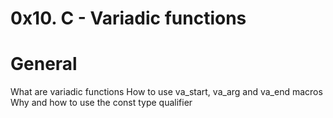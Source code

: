 # 0x10. C - Variadic functions

# General
What are variadic functions
How to use va_start, va_arg and va_end macros
Why and how to use the const type qualifier
